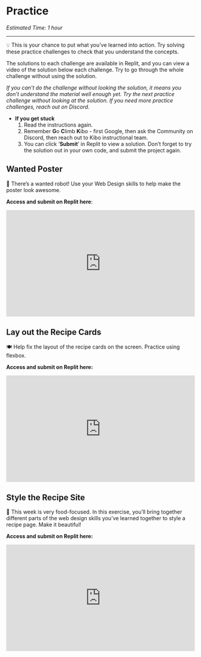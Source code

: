 # Practice

*Estimated Time: 1 hour*

---

<aside>


💡 This is your chance to put what you’ve learned into action. Try solving these practice challenges to check that you understand the concepts.

The solutions to each challenge are available in Replit, and you can view a video of the solution below each challenge. Try to go through the whole challenge without using the solution. 

*If you can’t do the challenge without looking the solution, it means you don’t understand the material well enough yet. Try the next practice challenge without looking at the solution. If you need more practice challenges, reach out on Discord.*

- **If you get stuck**
    1. Read the instructions again.
    2. Remember **G**o **C**limb **K**ibo - first Google, then ask the Community on Discord, then reach out to Kibo instructional team.
    3. You can click ‘**Submit**’ in Replit to view a solution. Don’t forget to try the solution out in your own code, and submit the project again.
</aside>

## Wanted Poster

<aside>


🤖 There’s a wanted robot! Use your Web Design skills to help make the poster look awesome.

**Access and submit on Replit here**: <div style="position: relative; padding-bottom: 56.25%; height: 0;"><iframe src="https://replit.com/team/tk5-web/27-Wanted-Poster" frameborder="0" webkitallowfullscreen mozallowfullscreen allowfullscreen style="position: absolute; top: 0; left: 0; width: 100%; height: 100%;"></iframe></div>

</aside>

## Lay out the Recipe Cards

<aside>


🍽️ Help fix the layout of the recipe cards on the screen. Practice using flexbox.

**Access and submit on Replit here:** <div style="position: relative; padding-bottom: 56.25%; height: 0;"><iframe src="https://replit.com/team/tk5-web/25-Lay-out-the-Recipe-Cards" frameborder="0" webkitallowfullscreen mozallowfullscreen allowfullscreen style="position: absolute; top: 0; left: 0; width: 100%; height: 100%;"></iframe></div>

</aside>

## Style the Recipe Site

<aside>


🍲 This week is very food-focused. In this exercise, you’ll bring together different parts of the web design skills you’ve learned together to style a recipe page. Make it beautiful!

**Access and submit on Replit here:** <div style="position: relative; padding-bottom: 56.25%; height: 0;"><iframe src="https://replit.com/team/tk5-web/28-Style-the-Recipe-Site" frameborder="0" webkitallowfullscreen mozallowfullscreen allowfullscreen style="position: absolute; top: 0; left: 0; width: 100%; height: 100%;"></iframe></div>

</aside>